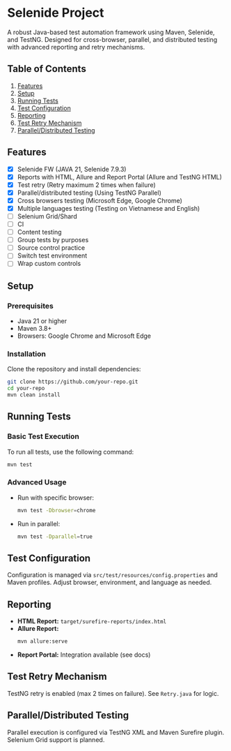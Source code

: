 # Selenide Project
A robust Java-based test automation framework using Maven, Selenide, and TestNG. Designed for cross-browser, parallel, and distributed testing with advanced reporting and retry mechanisms.

## Table of Contents
1. [Features](#features)
2. [Setup](#setup)
3. [Running Tests](#running-tests)
4. [Test Configuration](#test-configuration)
5. [Reporting](#reporting)
6. [Test Retry Mechanism](#test-retry-mechanism)
7. [Parallel/Distributed Testing](#paralleldistributed-testing)

## Features
- [x] Selenide FW (JAVA 21, Selenide 7.9.3)
- [x] Reports with HTML, Allure and Report Portal (Allure and TestNG HTML)
- [x] Test retry (Retry maximum 2 times when failure)
- [x] Parallel/distributed testing (Using TestNG Parallel)
- [x] Cross browsers testing (Microsoft Edge, Google Chrome)
- [x] Multiple languages testing (Testing on Vietnamese and English)
- [ ] Selenium Grid/Shard
- [ ] CI
- [ ] Content testing
- [ ] Group tests by purposes
- [ ] Source control practice
- [ ] Switch test environment
- [ ] Wrap custom controls

## Setup
### Prerequisites
- Java 21 or higher
- Maven 3.8+
- Browsers: Google Chrome and Microsoft Edge

### Installation
Clone the repository and install dependencies:
```sh
git clone https://github.com/your-repo.git
cd your-repo
mvn clean install
```

## Running Tests
### Basic Test Execution
To run all tests, use the following command:
  ```sh
  mvn test
  ```

### Advanced Usage
- Run with specific browser:
  ```sh
  mvn test -Dbrowser=chrome
  ```
- Run in parallel:
  ```sh
  mvn test -Dparallel=true
  ```
## Test Configuration
Configuration is managed via `src/test/resources/config.properties` and Maven profiles. Adjust browser, environment, and language as needed.

## Reporting
- **HTML Report:** `target/surefire-reports/index.html`
- **Allure Report:**
  ```sh
  mvn allure:serve
  ```
- **Report Portal:** Integration available (see docs)

## Test Retry Mechanism
TestNG retry is enabled (max 2 times on failure). See `Retry.java` for logic.

## Parallel/Distributed Testing
Parallel execution is configured via TestNG XML and Maven Surefire plugin. Selenium Grid support is planned.

